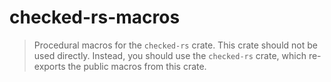 # checked-rs-macros

> Procedural macros for the `checked-rs` crate. This crate should not be used directly.
> Instead, you should use the `checked-rs` crate, which re-exports the public macros from this crate.
